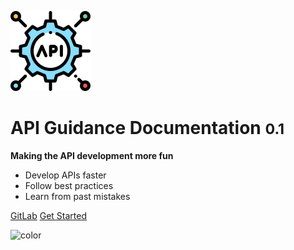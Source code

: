 <!-- _coverpage.md -->



![logo](_media/api-logo.svg)

# API Guidance Documentation <small>0.1</small>

**Making the API development more fun**

- Develop APIs faster
- Follow best practices
- Learn from past mistakes

[GitLab](https://kwvmxgit.ad.nerc.ac.uk/apis/api-guidance-docs)
[Get Started](main-content/introduction)

<!-- background color -->
![color](#4f4f4f)


